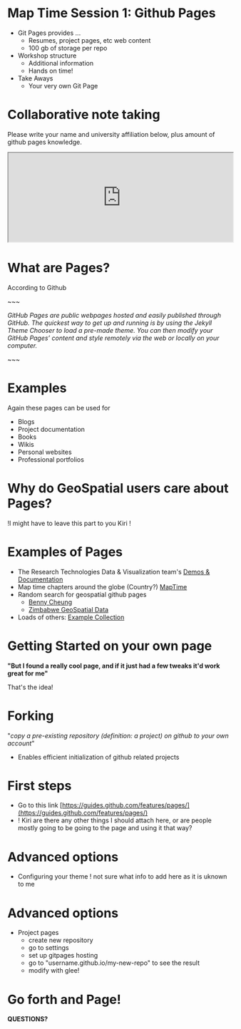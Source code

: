 # Map Time Session 1: Github Pages

* Git Pages provides ...
    * Resumes, project pages, etc web content 
    * 100 gb of storage per repo
* Workshop structure
    * Additional information
    * Hands on time!
* Take Aways
    * Your very own Git Page

# Collaborative note taking
Please write your name and university affiliation below, plus amount of github pages knowledge.

<div id="padholder">
<iframe id="pad" src="https://cryptpad.fr/pad/#/2/pad/edit/FFLROFJYZwjzxY2HCvGQbpi8/embed/" style="width:100%;height:200px;"></iframe>
</div>


# What are Pages?
According to Github

\~~~

*GitHub Pages are public webpages hosted and easily published through GitHub. The quickest way to get up and running is by using the Jekyll Theme Chooser to load a pre-made theme. You can then modify your GitHub Pages’ content and style remotely via the web or locally on your computer.*

\~~~

# Examples  
Again these pages can be used for 

* Blogs
* Project documentation
* Books
* Wikis
* Personal websites
* Professional portfolios


# Why do GeoSpatial users care about Pages?

!I might have to leave this part to you Kiri !

# Examples of Pages

* The Research Technologies Data & Visualization team's [Demos & Documentation](https://ua-researchcomputing-data-visualization.github.io/Demos-and-Docs/)
* Map time chapters around the globe (Country?) [MapTime](http://maptime.io/)
* Random search for geospatial github pages
    * [Benny Cheung](https://bennycheung.github.io/geospatial-granular-computing)
    * [Zimbabwe GeoSpatial Data](http://zimgeospatial.github.io/)
* Loads of others: [Example Collection](https://github.com/collections/github-pages-examples)

# Getting Started on your own page


**"But I found a really cool page, and if it just had a few tweaks it'd work great for me"**


That's the idea!

# Forking

"*copy a pre-existing repository (definition: a project) on github to your own account*"

* Enables efficient initialization of github related projects

# First steps

* Go to this link [https://guides.github.com/features/pages/](https://guides.github.com/features/pages/)
* ! Kiri are there any other things I should attach here, or are people mostly going to be going to the page and using it that way?


# Advanced options

* Configuring your theme
! not sure what info to add here as it is uknown to me

# Advanced options
* Project pages
    * create new repository
    * go to settings 
    * set up gitpages hosting
    * go to "username.github.io/my-new-repo" to see the result
    * modify with glee!


# Go forth and Page!

**QUESTIONS?**